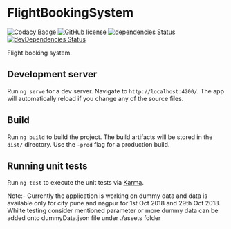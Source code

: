 # FlightBookingSystem

[![Codacy Badge](https://api.codacy.com/project/badge/Grade/11c4454fa30f498f88c5233a82e95aa8)](https://www.codacy.com/app/tpn/code-challenge1?utm_source=github.com&amp;utm_medium=referral&amp;utm_content=nimjetushar/code-challenge1&amp;utm_campaign=Badge_Grade)
[![GitHub license](https://img.shields.io/github/license/nimjetushar/code-challenge1.svg)](https://github.com/nimjetushar/code-challenge1/blob/master/LICENSE)
[![dependencies Status](https://david-dm.org/nimjetushar/code-challenge1/status.svg)](https://david-dm.org/nimjetushar/code-challenge1)
[![devDependencies Status](https://david-dm.org/nimjetushar/code-challenge1/dev-status.svg)](https://david-dm.org/nimjetushar/code-challenge1?type=dev)


Flight booking system.

## Development server

Run `ng serve` for a dev server. Navigate to `http://localhost:4200/`. The app will automatically reload if you change any of the source files.

## Build

Run `ng build` to build the project. The build artifacts will be stored in the `dist/` directory. Use the `-prod` flag for a production build.

## Running unit tests

Run `ng test` to execute the unit tests via [Karma](https://karma-runner.github.io).



Note:- Currently the application is working on dummy data and data is available only for city pune and nagpur for 1st Oct 2018 and 29th Oct 2018. Whilte testing consider mentioned parameter or more dummy data can be added onto dummyData.json file under ./assets folder
